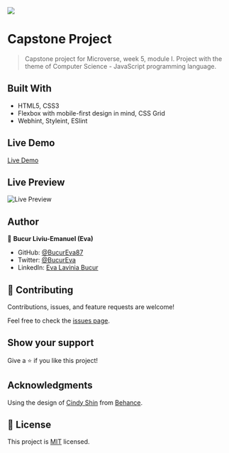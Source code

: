 ![](https://img.shields.io/badge/Microverse-blueviolet)

# Capstone Project

> Capstone project for Microverse, week 5, module I.
> Project with the theme of Computer Science - JavaScript programming language.

## Built With

- HTML5, CSS3
- Flexbox with mobile-first design in mind, CSS Grid
- Webhint, Styleint, ESlint

## Live Demo

[Live Demo](https://bucureva87.github.io/capstone-project/)

## Live Preview

![Live Preview](https://i.postimg.cc/tCTs5PLs/download-1.png)

## Author

👤 **Bucur Liviu-Emanuel (Eva)**

- GitHub: [@BucurEva87](https://github.com/BucurEva87)
- Twitter: [@BucurEva](https://twitter.com/BucurEva)
- LinkedIn: [Eva Lavinia Bucur](https://www.linkedin.com/in/eva-lavinia-bucur)

## 🤝 Contributing

Contributions, issues, and feature requests are welcome!

Feel free to check the [issues page](../../issues/).

## Show your support

Give a ⭐️ if you like this project!

## Acknowledgments

Using the design of [Cindy Shin](https://www.behance.net/adagio07) from [Behance](https://www.behance.net).

## 📝 License

This project is [MIT](./LICENSE) licensed.
